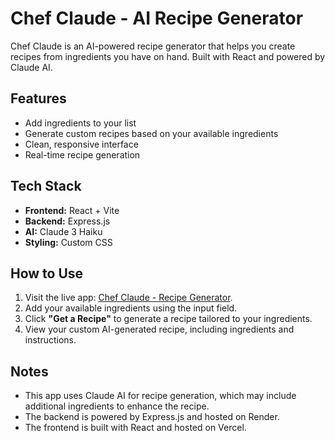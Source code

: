 # Chef Claude - AI Recipe Generator

Chef Claude is an AI-powered recipe generator that helps you create recipes from ingredients you have on hand. Built with React and powered by Claude AI.

## Features
- Add ingredients to your list
- Generate custom recipes based on your available ingredients
- Clean, responsive interface
- Real-time recipe generation

## Tech Stack
- **Frontend:** React + Vite  
- **Backend:** Express.js  
- **AI:** Claude 3 Haiku  
- **Styling:** Custom CSS  

## How to Use
1. Visit the live app: [Chef Claude - Recipe Generator](https://chef-claude-recipe-generator.vercel.app).
2. Add your available ingredients using the input field.
3. Click **"Get a Recipe"** to generate a recipe tailored to your ingredients.
4. View your custom AI-generated recipe, including ingredients and instructions.

## Notes
- This app uses Claude AI for recipe generation, which may include additional ingredients to enhance the recipe.
- The backend is powered by Express.js and hosted on Render.
- The frontend is built with React and hosted on Vercel.
